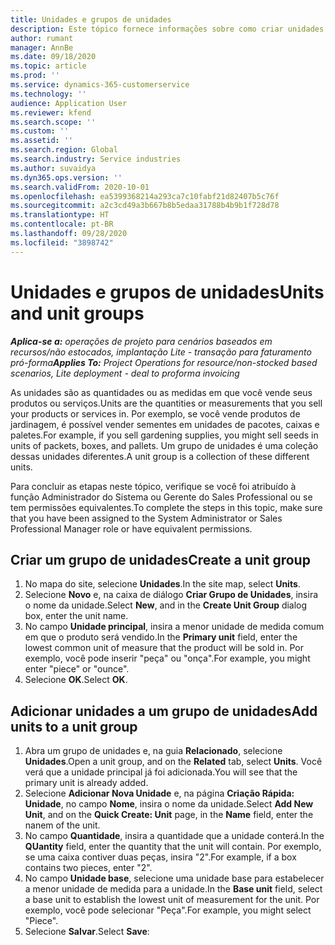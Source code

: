 ```yaml
---
title: Unidades e grupos de unidades
description: Este tópico fornece informações sobre como criar unidades e grupos de unidades no Dynamics 365 Project Operations.
author: rumant
manager: AnnBe
ms.date: 09/18/2020
ms.topic: article
ms.prod: ''
ms.service: dynamics-365-customerservice
ms.technology: ''
audience: Application User
ms.reviewer: kfend
ms.search.scope: ''
ms.custom: ''
ms.assetid: ''
ms.search.region: Global
ms.search.industry: Service industries
ms.author: suvaidya
ms.dyn365.ops.version: ''
ms.search.validFrom: 2020-10-01
ms.openlocfilehash: ea5399368214a293ca7c10fabf21d82407b5c76f
ms.sourcegitcommit: a2c3cd49a3b667b8b5edaa31788b4b9b1f728d78
ms.translationtype: HT
ms.contentlocale: pt-BR
ms.lasthandoff: 09/28/2020
ms.locfileid: "3898742"
---
```

# <a name="units-and-unit-groups"></a><span data-ttu-id="4802b-103">Unidades e grupos de unidades</span><span class="sxs-lookup"><span data-stu-id="4802b-103">Units and unit groups</span></span>

<span data-ttu-id="4802b-104">_**Aplica-se a:** operações de projeto para cenários baseados em recursos/não estocados, implantação Lite - transação para faturamento pró-forma_</span><span class="sxs-lookup"><span data-stu-id="4802b-104">_**Applies To:** Project Operations for resource/non-stocked based scenarios, Lite deployment - deal to proforma invoicing_</span></span>

<span data-ttu-id="4802b-105">As unidades são as quantidades ou as medidas em que você vende seus produtos ou serviços.</span><span class="sxs-lookup"><span data-stu-id="4802b-105">Units are the quantities or measurements that you sell your products or services in.</span></span> <span data-ttu-id="4802b-106">Por exemplo, se você vende produtos de jardinagem, é possível vender sementes em unidades de pacotes, caixas e paletes.</span><span class="sxs-lookup"><span data-stu-id="4802b-106">For example, if you sell gardening supplies, you might sell seeds in units of packets, boxes, and pallets.</span></span> <span data-ttu-id="4802b-107">Um grupo de unidades é uma coleção dessas unidades diferentes.</span><span class="sxs-lookup"><span data-stu-id="4802b-107">A unit group is a collection of these different units.</span></span>

<span data-ttu-id="4802b-108">Para concluir as etapas neste tópico, verifique se você foi atribuído à função Administrador do Sistema ou Gerente do Sales Professional ou se tem permissões equivalentes.</span><span class="sxs-lookup"><span data-stu-id="4802b-108">To complete the steps in this topic, make sure that you have been assigned to the System Administrator or Sales Professional Manager role or have equivalent permissions.</span></span>

## <a name="create-a-unit-group"></a><span data-ttu-id="4802b-109">Criar um grupo de unidades</span><span class="sxs-lookup"><span data-stu-id="4802b-109">Create a unit group</span></span>

1. <span data-ttu-id="4802b-110">No mapa do site, selecione **Unidades**.</span><span class="sxs-lookup"><span data-stu-id="4802b-110">In the site map, select **Units**.</span></span>
2. <span data-ttu-id="4802b-111">Selecione **Novo** e, na caixa de diálogo **Criar Grupo de Unidades**, insira o nome da unidade.</span><span class="sxs-lookup"><span data-stu-id="4802b-111">Select **New**, and in the **Create Unit Group** dialog box, enter the unit name.</span></span>
3. <span data-ttu-id="4802b-112">No campo **Unidade principal**, insira a menor unidade de medida comum em que o produto será vendido.</span><span class="sxs-lookup"><span data-stu-id="4802b-112">In the **Primary unit** field, enter the lowest common unit of measure that the product will be sold in.</span></span> <span data-ttu-id="4802b-113">Por exemplo, você pode inserir "peça" ou "onça".</span><span class="sxs-lookup"><span data-stu-id="4802b-113">For example, you might enter "piece" or "ounce".</span></span>
4. <span data-ttu-id="4802b-114">Selecione **OK**.</span><span class="sxs-lookup"><span data-stu-id="4802b-114">Select **OK**.</span></span>

## <a name="add-units-to-a-unit-group"></a><span data-ttu-id="4802b-115">Adicionar unidades a um grupo de unidades</span><span class="sxs-lookup"><span data-stu-id="4802b-115">Add units to a unit group</span></span>

1. <span data-ttu-id="4802b-116">Abra um grupo de unidades e, na guia **Relacionado**, selecione **Unidades**.</span><span class="sxs-lookup"><span data-stu-id="4802b-116">Open a unit group, and on the **Related** tab, select **Units**.</span></span> <span data-ttu-id="4802b-117">Você verá que a unidade principal já foi adicionada.</span><span class="sxs-lookup"><span data-stu-id="4802b-117">You will see that the primary unit is already added.</span></span>
2. <span data-ttu-id="4802b-118">Selecione **Adicionar Nova Unidade** e, na página **Criação Rápida: Unidade**, no campo **Nome**, insira o nome da unidade.</span><span class="sxs-lookup"><span data-stu-id="4802b-118">Select **Add New Unit**, and on the **Quick Create: Unit** page, in the **Name** field, enter the nanem of the unit.</span></span>
3. <span data-ttu-id="4802b-119">No campo **Quantidade**, insira a quantidade que a unidade conterá.</span><span class="sxs-lookup"><span data-stu-id="4802b-119">In the **QUantity** field, enter the quantity that the unit will contain.</span></span> <span data-ttu-id="4802b-120">Por exemplo, se uma caixa contiver duas peças, insira "2".</span><span class="sxs-lookup"><span data-stu-id="4802b-120">For example, if a box contains two pieces, enter "2".</span></span> 
4. <span data-ttu-id="4802b-121">No campo **Unidade base**, selecione uma unidade base para estabelecer a menor unidade de medida para a unidade.</span><span class="sxs-lookup"><span data-stu-id="4802b-121">In the **Base unit** field, select a base unit to establish the lowest unit of measurement for the unit.</span></span> <span data-ttu-id="4802b-122">Por exemplo, você pode selecionar "Peça".</span><span class="sxs-lookup"><span data-stu-id="4802b-122">For example, you might select "Piece".</span></span>
5. <span data-ttu-id="4802b-123">Selecione **Salvar**.</span><span class="sxs-lookup"><span data-stu-id="4802b-123">Select **Save**:</span></span>
